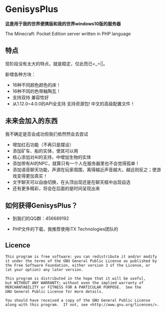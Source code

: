 GenisysPlus
===================

__这是用于我的世界便携版和我的世界windows10版的服务器__

The Minecraft: Pocket Edition server written in PHP language 

特点
-------------
现阶段没有太大的特点，就是稳定，仅此而已=_=||。

新增各种方块：
* 16种不同颜色颜色的床！
* 16种不同的色带釉陶瓦！
* 支持双持
兼容性好
* 从1.12.0~4.0.0的API全支持
支持资源包!
中文的高级配置文件！

未来会加入的东西
-------------
我不确定是否会成功但我们依然然会去尝试
* 增加红石功能（不再只是摆设）
* 添加矿车、船的实体，使其可以用
* 核心添加对AI的支持，中增加生物的实体
* 添加带有AI的NPC，就算只有一个人在服务器里也不会觉得孤单！
* 添加语音聊天功能，声源在玩家周围，离得越近声音越大，越远则反之；使游戏变得更加真实！
* 文字聊天可以自由切换，在头顶出现还是在聊天框中出现自选
* 还有更多精彩，将会在后面的是时间呈现出来


如何获得GenisysPlus？
-------------
* 到我们的QQ群：456689192

* PHP文件的下载，我推荐使用iTX Technologies团队的


Licence
-------------
	This program is free software: you can redistribute it and/or modify
	it under the terms of the GNU General Public License as published by
	the Free Software Foundation, either version 3 of the License, or
	(at your option) any later version.

	This program is distributed in the hope that it will be useful,
	but WITHOUT ANY WARRANTY; without even the implied warranty of
	MERCHANTABILITY or FITNESS FOR A PARTICULAR PURPOSE.  See the
	GNU General Public License for more details.

	You should have received a copy of the GNU General Public License
	along with this program.  If not, see <http://www.gnu.org/licenses/>.
